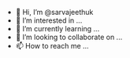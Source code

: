 - 👋 Hi, I’m @sarvajeethuk
- 👀 I’m interested in ...
- 🌱 I’m currently learning ...
- 💞️ I’m looking to collaborate on ...
- 📫 How to reach me ...

<!---
sarvajeethuk/sarvajeethuk is a ✨ special ✨ repository because its `README.md` (this file) appears on your GitHub profile.
You can click the Preview link to take a look at your changes.
--->
